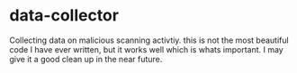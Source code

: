 # data-collector
Collecting data on malicious scanning activtiy. this is not the most beautiful code I have ever written, but it works well which is whats important. I may give it a good clean up in the near future. 

